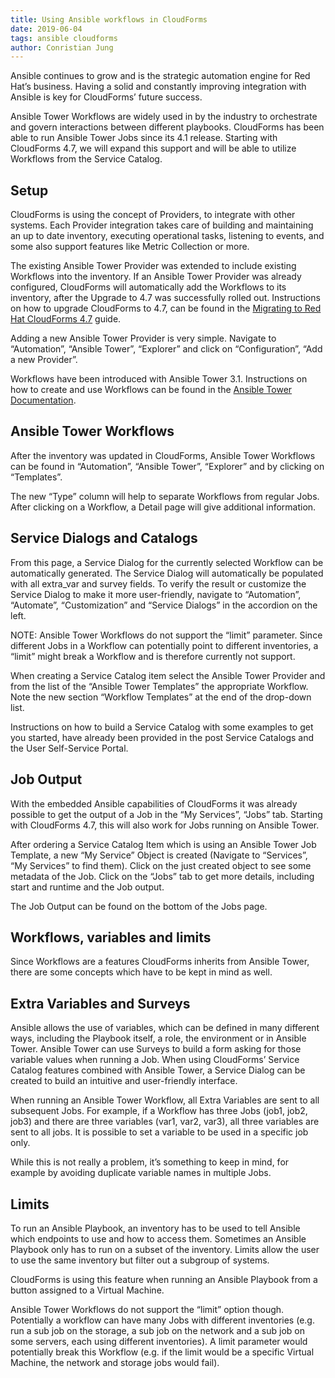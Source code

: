 ```yaml
---     
title: Using Ansible workflows in CloudForms 
date: 2019-06-04
tags: ansible cloudforms
author: Conristian Jung
---
```

 
Ansible continues to grow and is the strategic automation engine for Red Hat’s business. Having a solid and constantly improving integration with Ansible is key for CloudForms’ future success.  
  
Ansible Tower Workflows are widely used in by the industry to orchestrate and govern interactions between different playbooks. CloudForms has been able to run Ansible Tower Jobs since its 4.1 release. Starting with CloudForms 4.7, we will expand this support and will be able to utilize Workflows from the Service Catalog.

## Setup ##

CloudForms is using the concept of Providers, to integrate with other systems. Each Provider integration takes care of building and maintaining an up to date inventory, executing operational tasks, listening to events, and some also support features like Metric Collection or more.  
  
The existing Ansible Tower Provider was extended to include existing Workflows into the inventory. If an Ansible Tower Provider was already configured, CloudForms will automatically add the Workflows to its inventory, after the Upgrade to 4.7 was successfully rolled out. Instructions on how to upgrade CloudForms to 4.7, can be found in the [Migrating to Red Hat CloudForms 4.7](<https://access.redhat.com/documentation/en-us/red_hat_cloudforms/4.7/html/migrating_to_red_hat_cloudforms_4.7/index>) guide.

Adding a new Ansible Tower Provider is very simple. Navigate to “Automation”, “Ansible Tower”, “Explorer” and click on “Configuration”, “Add a new Provider”.  

Workflows have been introduced with Ansible Tower 3.1. Instructions on how to create and use Workflows can be found in the [Ansible Tower Documentation](<https://docs.ansible.com/ansible-tower/latest/html/userguide/workflow_templates.html>).

## Ansible Tower Workflows ##

After the inventory was updated in CloudForms, Ansible Tower Workflows can be found in “Automation”, “Ansible Tower”, “Explorer” and by clicking on “Templates”.

The new “Type” column will help to separate Workflows from regular Jobs. After clicking on a Workflow, a Detail page will give additional information.

## Service Dialogs and Catalogs ##

From this page, a Service Dialog for the currently selected Workflow can be automatically generated. The Service Dialog will automatically be populated with all extra_var and survey fields. To verify the result or customize the Service Dialog to make it more user-friendly, navigate to “Automation”, “Automate”, “Customization” and “Service Dialogs” in the accordion on the left.  

NOTE: Ansible Tower Workflows do not support the “limit” parameter. Since different Jobs in a Workflow can potentially point to different inventories, a “limit” might break a Workflow and is therefore currently not support.  
  
When creating a Service Catalog item select the Ansible Tower Provider and from the list of the “Ansible Tower Templates” the appropriate Workflow. Note the new section “Workflow Templates” at the end of the drop-down list.

Instructions on how to build a Service Catalog with some examples to get you started, have already been provided in the post Service Catalogs and the User Self-Service Portal.  

## Job Output ##

With the embedded Ansible capabilities of CloudForms it was already possible to get the output of a Job in the “My Services”, “Jobs” tab. Starting with CloudForms 4.7, this will also work for Jobs running on Ansible Tower.  
  
After ordering a Service Catalog Item which is using an Ansible Tower Job Template, a new “My Service” Object is created (Navigate to “Services”, “My Services” to find them). Click on the just created object to see some metadata of the Job. Click on the “Jobs” tab to get more details, including start and runtime and the Job output.

The Job Output can be found on the bottom of the Jobs page.

## Workflows, variables and limits ##

Since Workflows are a features CloudForms inherits from Ansible Tower, there are some concepts which have to be kept in mind as well.

## Extra Variables and Surveys ##

Ansible allows the use of variables, which can be defined in many different ways, including the Playbook itself, a role, the environment or in Ansible Tower. Ansible Tower can use Surveys to build a form asking for those variable values when running a Job. When using CloudForms’ Service Catalog features combined with Ansible Tower, a Service Dialog can be created to build an intuitive and user-friendly interface.  
  
When running an Ansible Tower Workflow, all Extra Variables are sent to all subsequent Jobs. For example, if a Workflow has three Jobs (job1, job2, job3) and there are three variables (var1, var2, var3), all three variables are sent to all jobs. It is possible to set a variable to be used in a specific job only.
  
While this is not really a problem, it’s something to keep in mind, for example by avoiding duplicate variable names in multiple Jobs.

## Limits ##

To run an Ansible Playbook, an inventory has to be used to tell Ansible which endpoints to use and how to access them. Sometimes an Ansible Playbook only has to run on a subset of the inventory. Limits allow the user to use the same inventory but filter out a subgroup of systems.  
  
CloudForms is using this feature when running an Ansible Playbook from a button assigned to a Virtual Machine.
  
Ansible Tower Workflows do not support the “limit” option though. Potentially a workflow can have many Jobs with different inventories (e.g. run a sub job on the storage, a sub job on the network and a sub job on some servers, each using different inventories). A limit parameter would potentially break this Workflow (e.g. if the limit would be a specific Virtual Machine, the network and storage jobs would fail).
